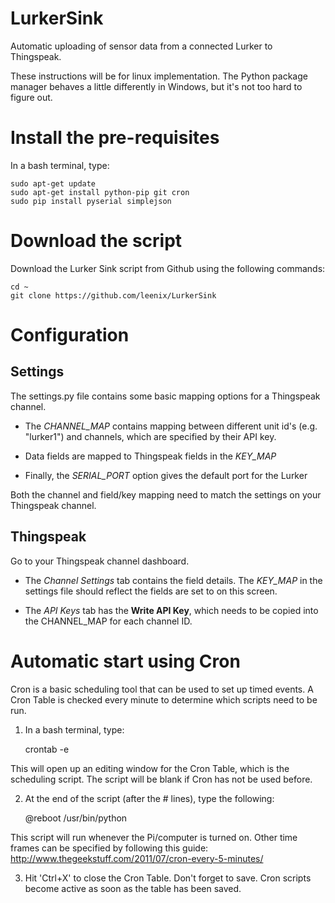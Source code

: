 LurkerSink
==========

Automatic uploading of sensor data from a connected Lurker to Thingspeak.

These instructions will be for linux implementation. The Python package manager behaves a little differently in Windows, but it's not too hard to figure out.


Install the pre-requisites
==========================

In a bash terminal, type:

	sudo apt-get update
	sudo apt-get install python-pip git cron
	sudo pip install pyserial simplejson

Download the script
===================

Download the Lurker Sink script from Github using the following commands:

	cd ~
	git clone https://github.com/leenix/LurkerSink
	
Configuration
=============

Settings
--------
The settings.py file contains some basic mapping options for a Thingspeak channel.

* The _CHANNEL_MAP_ contains mapping between different unit id's (e.g. "lurker1") and channels, which are specified by their API key.

* Data fields are mapped to Thingspeak fields in the _KEY_MAP_

* Finally, the _SERIAL_PORT_ option gives the default port for the Lurker

Both the channel and field/key mapping need to match the settings on your Thingspeak channel.

Thingspeak
----------
Go to your Thingspeak channel dashboard. 

- The _Channel Settings_ tab contains the field details. The _KEY_MAP_ in the settings file should reflect the fields are set to on this screen.

- The _API Keys_ tab has the __Write API Key__, which needs to be copied into the CHANNEL_MAP for each channel ID.


Automatic start using Cron
==========================
Cron is a basic scheduling tool that can be used to set up timed events. A Cron Table is checked every minute to determine which scripts need to be run.

1) In a bash terminal, type:

	crontab -e
	
This will open up an editing window for the Cron Table, which is the scheduling script. The script will be blank if Cron has not be used before.

2) At the end of the script (after the # lines), type the following:

	@reboot /usr/bin/python <location of LurkerSink script>
	
This script will run whenever the Pi/computer is turned on. Other time frames can be specified by following this guide: http://www.thegeekstuff.com/2011/07/cron-every-5-minutes/

3) Hit 'Ctrl+X' to close the Cron Table. Don't forget to save. Cron scripts become active as soon as the table has been saved.
